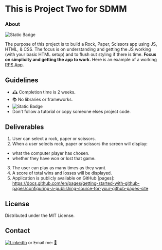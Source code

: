 This is Project Two for SDMM
============================
### About
![Static Badge](https://img.shields.io/badge/Remember-have_fun-blue)

The purpose of this project is to build a Rock, Paper, Scissors app using JS, HTML, & CSS.
The focus is on understanding and getting the JS working (with your basic HTML setup) and to flush out
styling if there is time. **Focus on simplicity and getting the app to work.**
Here is an example of a working [RPS App](https://software-development-mastermind.github.io/rock-paper-scissors-example/ "sample rps app").

 ## Guidelines
 - 🕰 Completion time is 2 weeks.
 - 📚 No libraries or frameworks.
 - ![Static Badge](https://img.shields.io/badge/Trust_and_challenge-yourself-blue)
 -  Don't follow a tutorial or copy someone elses project code.


## Deliverables
1. User can select a rock, paper or scissors.
2. When a user selects rock, paper or scissors the screen will display:
  - what the computer player has chosen.
  - whether they have won or lost that game.
3. The user can play as many times as they want.
4. A score of total wins and losses will be displayed.
5. Application is publicly available on GitHub [pages]: <https://docs.github.com/en/pages/getting-started-with-github-pages/configuring-a-publishing-source-for-your-github-pages-site>

## License
Distributed under the MIT License.

## Contact
[![LinkedIn][linkedin-shield]][linkedin-url]   or  Email me: <a href="mailto:ericka.r.odom@gmail.com">📧</a>



[//]: # (Just testing writing comments?)


[linkedin-shield]: <https://img.shields.io/badge/-LinkedIn-black.svg?style=for-the-badge&logo=linkedin&colorB=555>
[linkedin-url]: https://linkedin.com/in/ericka-odom

  
   
 











